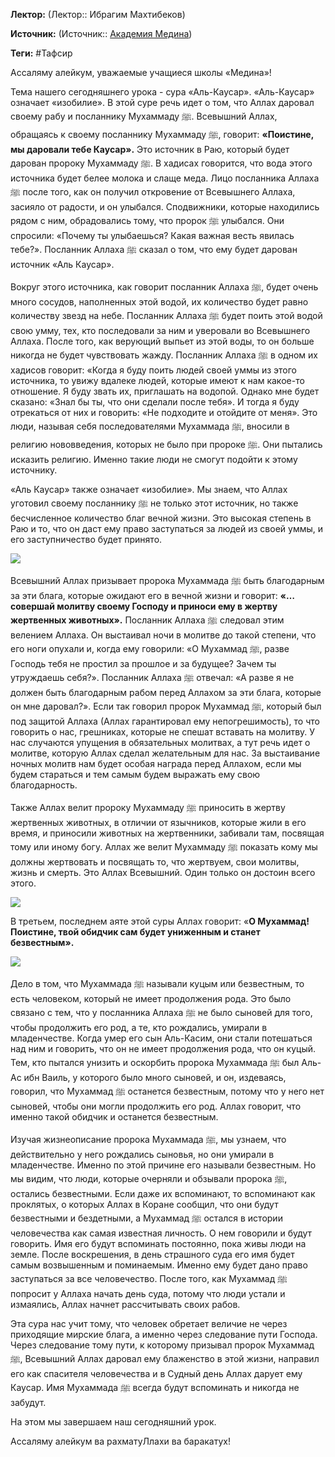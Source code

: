 **Лектор:** (Лектор:: Ибрагим Махтибеков)

**Источник:** (Источник:: [Академия Медина](https://web.medinaschool.org/school/))

**Теги:** #Тафсир

Ассаляму алейкум, уважаемые учащиеся школы «Медина»!


Тема нашего сегодняшнего урока - сура «Аль-Каусар». «Аль-Каусар» означает «изобилие». В этой суре речь идет о том, что Аллах даровал своему рабу и посланнику Мухаммаду ﷺ. Всевышний Аллах, обращаясь к своему посланнику Мухаммаду ﷺ, говорит: **«Поистине, мы даровали тебе Каусар».** Это источник в Раю, который будет дарован пророку Мухаммаду ﷺ. В хадисах говорится, что вода этого источника будет белее молока и слаще меда. Лицо посланника Аллаха ﷺ после того, как он получил откровение от Всевышнего Аллаха, засияло от радости, и он улыбался. Сподвижники, которые находились рядом с ним, обрадовались тому, что пророк ﷺ улыбался. Они спросили: «Почему ты улыбаешься? Какая важная весть явилась тебе?». Посланник Аллаха ﷺ сказал о том, что ему будет дарован источник «Аль Каусар».


Вокруг этого источника, как говорит посланник Аллаха ﷺ, будет очень много сосудов, наполненных этой водой, их количество будет равно количеству звезд на небе. Посланник Аллаха ﷺ будет поить этой водой свою умму, тех, кто последовали за ним и уверовали во Всевышнего Аллаха. После того, как верующий выпьет из этой воды, то он больше никогда не будет чувствовать жажду. Посланник Аллаха ﷺ в одном их хадисов говорит: «Когда я буду поить людей своей уммы из этого источника, то увижу вдалеке людей, которые имеют к нам какое-то отношение. Я буду звать их, приглашать на водопой. Однако мне будет сказано: «Знал бы ты, что они сделали после тебя». И тогда я буду отрекаться от них и говорить: «Не подходите и отойдите от меня». Это люди, называя себя последователями Мухаммада ﷺ, вносили в религию нововведения, которых не было при пророке ﷺ. Они пытались исказить религию. Именно такие люди не смогут подойти к этому источнику.


«Аль Каусар» также означает «изобилие». Мы знаем, что Аллах уготовил своему посланнику ﷺ не только этот источник, но также бесчисленное количество благ вечной жизни. Это высокая степень в Раю и то, что он даст ему право заступаться за людей из своей уммы, и его заступничество будет принято.


![](https://medinaschool.org/files/images/2020/02/101301a9e9c04433c446ca1ca57e33bd.jpg)


Всевышний Аллах призывает пророка Мухаммада ﷺ быть благодарным за эти блага, которые ожидают его в вечной жизни и говорит: **«…совершай молитву своему Господу и приноси ему в жертву жертвенных животных».** Посланник Аллаха ﷺ следовал этим велением Аллаха. Он выстаивал ночи в молитве до такой степени, что его ноги опухали и, когда ему говорили: «О Мухаммад ﷺ, разве Господь тебя не простил за прошлое и за будущее? Зачем ты утруждаешь себя?». Посланник Аллаха ﷺ отвечал: «А разве я не должен быть благодарным рабом перед Аллахом за эти блага, которые он мне даровал?». Если так говорил пророк Мухаммад ﷺ, который был под защитой Аллаха (Аллах гарантировал ему непогрешимость), то что говорить о нас, грешниках, которые не спешат вставать на молитву. У нас случаются упущения в обязательных молитвах, а тут речь идет о молитве, которую Аллах сделал желательным для нас. За выстаивание ночных молитв нам будет особая награда перед Аллахом, если мы будем стараться и тем самым будем выражать ему свою благодарность.


Также Аллах велит пророку Мухаммаду ﷺ приносить в жертву жертвенных животных, в отличии от язычников, которые жили в его время, и приносили животных на жертвенники, забивали там, посвящая тому или иному богу. Аллах же велит Мухаммаду ﷺ показать кому мы должны жертвовать и посвящать то, что жертвуем, свои молитвы, жизнь и смерть. Это Аллах Всевышний. Один только он достоин всего этого.


![](https://medinaschool.org/files/images/2020/02/43a5c1fc5ebe49a5631b94a99d058840.jpg)


В третьем, последнем аяте этой суры Аллах говорит: «**О Мухаммад! Поистине, твой обидчик сам будет униженным и станет безвестным».**


**![](https://medinaschool.org/files/images/2020/02/c4c9d4b256621cfa310b612d4ad0e37a.jpg)**


Дело в том, что Мухаммада ﷺ называли куцым или безвестным, то есть человеком, который не имеет продолжения рода. Это было связано с тем, что у посланника Аллаха ﷺ не было сыновей для того, чтобы продолжить его род, а те, кто рождались, умирали в младенчестве. Когда умер его сын Аль-Касим, они стали потешаться над ним и говорить, что он не имеет продолжения рода, что он куцый. Тем, кто пытался унизить и оскорбить пророка Мухаммада ﷺ был Аль-Ас ибн Ваиль, у которого было много сыновей, и он, издеваясь, говорил, что Мухаммад ﷺ останется безвестным, потому что у него нет сыновей, чтобы они могли продолжить его род. Аллах говорит, что именно такой обидчик и останется безвестным.


Изучая жизнеописание пророка Мухаммада ﷺ, мы узнаем, что действительно у него рождались сыновья, но они умирали в младенчестве. Именно по этой причине его называли безвестным. Но мы видим, что люди, которые очерняли и обзывали пророка ﷺ, остались безвестными. Если даже их вспоминают, то вспоминают как проклятых, о которых Аллах в Коране сообщил, что они будут безвестными и бездетными, а Мухаммад ﷺ остался в истории человечества как самая известная личность. О нем говорили и будут говорить. Имя его будут вспоминать постоянно, пока живы люди на земле. После воскрешения, в день страшного суда его имя будет самым возвышенным и поминаемым. Именно ему будет дано право заступаться за все человечество. После того, как Мухаммад ﷺ попросит у Аллаха начать день суда, потому что люди устали и измаялись, Аллах начнет рассчитывать своих рабов.


Эта сура нас учит тому, что человек обретает величие не через приходящие мирские блага, а именно через следование пути Господа. Через следование тому пути, к которому призывал пророк Мухаммад ﷺ, Всевышний Аллах даровал ему блаженство в этой жизни, направил его как спасителя человечества и в Судный день Аллах дарует ему Каусар. Имя Мухаммада ﷺ всегда будут вспоминать и никогда не забудут.


На этом мы завершаем наш сегодняшний урок.


Ассаляму алейкум ва рахматуЛлахи ва баракатух!

